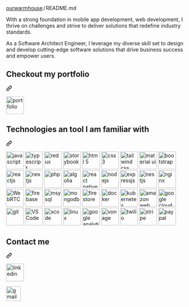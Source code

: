 <div class="Box-body p-4">
    <div class="d-flex flex-justify-between">
      <div class="text-mono text-small mb-3">
        <a href="/ourwarmhouse/ourwarmhouse" class="no-underline Link--primary">ourwarmhouse</a><span class="color-fg-muted d-inline-block" style="padding:0px 2px;">/</span>README<span class="color-fg-muted">.md</span>
      </div>
    </div>
<p dir="auto">With a strong foundation in mobile app development, web development, I thrive on challenges and strive to deliver solutions that redefine industry standards.</p>
<p dir="auto">As a Software Architect Engineer, I leverage my diverse skill set to design and develop cutting-edge software solutions that drive business success and empower users.</p>
<div class="markdown-heading" dir="auto"><h2 class="heading-element" dir="auto">Checkout my portfolio</h2><a id="user-content-checkout-my-portfolio" class="anchor" aria-label="Permalink: Checkout my portfolio" href="#checkout-my-portfolio"><svg class="octicon octicon-link" viewBox="0 0 16 16" version="1.1" width="16" height="16" aria-hidden="true"><path d="m7.775 3.275 1.25-1.25a3.5 3.5 0 1 1 4.95 4.95l-2.5 2.5a3.5 3.5 0 0 1-4.95 0 .751.751 0 0 1 .018-1.042.751.751 0 0 1 1.042-.018 1.998 1.998 0 0 0 2.83 0l2.5-2.5a2.002 2.002 0 0 0-2.83-2.83l-1.25 1.25a.751.751 0 0 1-1.042-.018.751.751 0 0 1-.018-1.042Zm-4.69 9.64a1.998 1.998 0 0 0 2.83 0l1.25-1.25a.751.751 0 0 1 1.042.018.751.751 0 0 1 .018 1.042l-1.25 1.25a3.5 3.5 0 1 1-4.95-4.95l2.5-2.5a3.5 3.5 0 0 1 4.95 0 .751.751 0 0 1-.018 1.042.751.751 0 0 1-1.042.018 1.998 1.998 0 0 0-2.83 0l-2.5 2.5a1.998 1.998 0 0 0 0 2.83Z"></path></svg></a></div>
<p dir="auto"><a href="https://ourwarmhouse.github.io/portfolio/" rel="nofollow"><img src="https://camo.githubusercontent.com/f96e58a6874b6db2d2cb73d0a83e10e05232aae8f54e9e5fe1ce116dad088530/68747470733a2f2f696d672e69636f6e73382e636f6d2f666c75656e63792f34382f726573756d652d776562736974652e706e67" alt="portfolio" height="48" data-canonical-src="https://img.icons8.com/fluency/48/resume-website.png" style="max-width: 100%;"></a></p>
<div class="markdown-heading" dir="auto"><h2 class="heading-element" dir="auto">Technologies an tool I am familiar with</h2><a id="user-content-technologies-an-tool-i-am-familiar-with" class="anchor" aria-label="Permalink: Technologies an tool I am familiar with" href="#technologies-an-tool-i-am-familiar-with"><svg class="octicon octicon-link" viewBox="0 0 16 16" version="1.1" width="16" height="16" aria-hidden="true"><path d="m7.775 3.275 1.25-1.25a3.5 3.5 0 1 1 4.95 4.95l-2.5 2.5a3.5 3.5 0 0 1-4.95 0 .751.751 0 0 1 .018-1.042.751.751 0 0 1 1.042-.018 1.998 1.998 0 0 0 2.83 0l2.5-2.5a2.002 2.002 0 0 0-2.83-2.83l-1.25 1.25a.751.751 0 0 1-1.042-.018.751.751 0 0 1-.018-1.042Zm-4.69 9.64a1.998 1.998 0 0 0 2.83 0l1.25-1.25a.751.751 0 0 1 1.042.018.751.751 0 0 1 .018 1.042l-1.25 1.25a3.5 3.5 0 1 1-4.95-4.95l2.5-2.5a3.5 3.5 0 0 1 4.95 0 .751.751 0 0 1-.018 1.042.751.751 0 0 1-1.042.018 1.998 1.998 0 0 0-2.83 0l-2.5 2.5a1.998 1.998 0 0 0 0 2.83Z"></path></svg></a></div>
<p dir="auto"><a href="https://www.javascript.com/" rel="nofollow"><img src="https://camo.githubusercontent.com/dc35aeaf012c80a8cd9962b088b967d2d787a43c0ad9e930d44d66c8f07c7839/68747470733a2f2f696d672e69636f6e73382e636f6d2f636f6c6f722f34382f6a6176617363726970742d2d76312e706e67" alt="javascript" height="48" data-canonical-src="https://img.icons8.com/color/48/javascript--v1.png" style="max-width: 100%;"></a>
<a href="https://www.typescriptlang.org/" rel="nofollow"><img src="https://camo.githubusercontent.com/6fe4130ec7473aca1cb065f239ca3373fd3c9539d02356e89215434d0529f7c9/68747470733a2f2f696d672e69636f6e73382e636f6d2f636f6c6f722f34382f747970657363726970742e706e67" alt="typescript" height="48" data-canonical-src="https://img.icons8.com/color/48/typescript.png" style="max-width: 100%;"></a>
<a href="https://redux-toolkit.js.org/rtk-query/overview" rel="nofollow"><img src="https://camo.githubusercontent.com/d7b21274131e38eadb45492c502b71a7802740b92a3af67142649f6408012c60/68747470733a2f2f696d672e69636f6e73382e636f6d2f636f6c6f722f34382f72656475782e706e67" alt="redux" height="48" data-canonical-src="https://img.icons8.com/color/48/redux.png" style="max-width: 100%;"></a>
<a href="https://storybook.js.org/" rel="nofollow"><img src="https://camo.githubusercontent.com/958fca586dd8c37db0effa3030c5f1ad2c790bbfb53b1676a93c744ae58cfb96/68747470733a2f2f63646e2e6a7364656c6976722e6e65742f67682f64657669636f6e732f64657669636f6e2f69636f6e732f73746f7279626f6f6b2f73746f7279626f6f6b2d6f726967696e616c2e737667" alt="storybook" height="48" data-canonical-src="https://cdn.jsdelivr.net/gh/devicons/devicon/icons/storybook/storybook-original.svg" style="max-width: 100%;"></a>
<a href="https://html.com/html5/" rel="nofollow"><img src="https://camo.githubusercontent.com/df3ca55b1e40cfe72589bb67dffc304a396b71bb84935f9af6d89a451411ff94/68747470733a2f2f696d672e69636f6e73382e636f6d2f636f6c6f722f34382f68746d6c2d352d2d76312e706e67" alt="html 5" height="48" data-canonical-src="https://img.icons8.com/color/48/html-5--v1.png" style="max-width: 100%;"></a>
<a href="https://web.dev/learn/css" rel="nofollow"><img src="https://camo.githubusercontent.com/29bcad769ac84d89dc2c52b979707a79396a1bd2ff9c0e369cacba22bcf3448c/68747470733a2f2f696d672e69636f6e73382e636f6d2f636f6c6f722f34382f637373332e706e67" alt="css 3" height="48" data-canonical-src="https://img.icons8.com/color/48/css3.png" style="max-width: 100%;"></a>
<a href="https://tailwindcss.com/" rel="nofollow"><img src="https://camo.githubusercontent.com/f8917fdd53a81d1d3ad4b1d52afdb53805b8cd7dc7732d634f76d2ce06afcc9a/68747470733a2f2f696d672e69636f6e73382e636f6d2f666c75656e63792f34382f7461696c77696e645f6373732e706e67" alt="tailwind css" height="48" data-canonical-src="https://img.icons8.com/fluency/48/tailwind_css.png" style="max-width: 100%;"></a>
<a href="https://mui.com/material-ui/" rel="nofollow"><img src="https://camo.githubusercontent.com/ab52e3157157130db238987e83b06619af7034c0db2a906a7d6b51903a0b2a38/68747470733a2f2f696d672e69636f6e73382e636f6d2f636f6c6f722f34382f6d6174657269616c2d75692e706e67" alt="material ui" height="48" data-canonical-src="https://img.icons8.com/color/48/material-ui.png" style="max-width: 100%;"></a>
<a href="https://getbootstrap.com/" rel="nofollow"><img src="https://camo.githubusercontent.com/779fb80f21c66a995c997b909c3adadcf2b6571d787159c8f6b3bd21d7a8d290/68747470733a2f2f696d672e69636f6e73382e636f6d2f636f6c6f722d676c6173732f34382f626f6f7473747261702e706e67" alt="bootstrap" height="48" data-canonical-src="https://img.icons8.com/color-glass/48/bootstrap.png" style="max-width: 100%;"></a>
<a href="https://react.dev/" rel="nofollow"><img src="https://camo.githubusercontent.com/dd477822a058373c70b98bff045c108d58bff64eb381cc45af0d0c9e0d2f3a48/68747470733a2f2f696d672e69636f6e73382e636f6d2f636f6c6f722f34382f72656163742d6e61746976652e706e67" alt="reactjs" height="48" data-canonical-src="https://img.icons8.com/color/48/react-native.png" style="max-width: 100%;"></a>
<a href="https://nextjs.org/" rel="nofollow"><img src="https://camo.githubusercontent.com/b8a7967edd5c8ba57f9a8ba2d1f801c06192661af0ec4c8d2ab7ace4df5604fc/68747470733a2f2f696d672e69636f6e73382e636f6d2f636f6c6f722f34382f6e6578746a732e706e67" alt="nextjs" height="48" data-canonical-src="https://img.icons8.com/color/48/nextjs.png" style="max-width: 100%;"></a>
<a href="https://www.php.net/" rel="nofollow"><img src="https://camo.githubusercontent.com/035a461269c9a69421dbcfc46d265941e43cf9b51f9e1245842e2a588a9e6467/68747470733a2f2f696d672e69636f6e73382e636f6d2f65787465726e616c2d74686f73652d69636f6e732d666c61742d74686f73652d69636f6e732f34382f65787465726e616c2d5048502d70726f6772616d6d696e672d616e642d646576656c6f706d656e742d74686f73652d69636f6e732d666c61742d74686f73652d69636f6e732e706e67" alt="php" height="48" data-canonical-src="https://img.icons8.com/external-those-icons-flat-those-icons/48/external-PHP-programming-and-development-those-icons-flat-those-icons.png" style="max-width: 100%;"></a>
<a href="https://www.algolia.com/" rel="nofollow"><img src="https://camo.githubusercontent.com/64d3cd4d28d7053f37d1e56fe5d261c0b7444218865593c34c0c99be0d6d7a71/68747470733a2f2f696d672e69636f6e73382e636f6d2f65787465726e616c2d74616c2d72657669766f2d736861646f772d74616c2d72657669766f2f34382f65787465726e616c2d616c676f6c69612d612d616d65726963616e2d737461727475702d636f6d70616e792d6f66666572696e672d612d7765622d7365617263682d70726f647563742d7468726f7567682d612d736161732d6d6f64656c2d6c6f676f2d736861646f772d74616c2d72657669766f2e706e67" alt="algolia" height="48" data-canonical-src="https://img.icons8.com/external-tal-revivo-shadow-tal-revivo/48/external-algolia-a-american-startup-company-offering-a-web-search-product-through-a-saas-model-logo-shadow-tal-revivo.png" style="max-width: 100%;"></a>
<a href="https://reactnative.dev/" rel="nofollow"><img src="https://camo.githubusercontent.com/dd477822a058373c70b98bff045c108d58bff64eb381cc45af0d0c9e0d2f3a48/68747470733a2f2f696d672e69636f6e73382e636f6d2f636f6c6f722f34382f72656163742d6e61746976652e706e67" alt="react native" height="48" data-canonical-src="https://img.icons8.com/color/48/react-native.png" style="max-width: 100%;"></a>
<a href="https://nodejs.org/en" rel="nofollow"><img src="https://camo.githubusercontent.com/9cec601256c6fdb5a980e33ed1cdbadcd3af8f5fdd288dfddf48718cf993c007/68747470733a2f2f696d672e69636f6e73382e636f6d2f666c75656e63792f34382f6e6f64652d6a732e706e67" alt="nodejs" height="48" data-canonical-src="https://img.icons8.com/fluency/48/node-js.png" style="max-width: 100%;"></a>
<a href="https://expressjs.com/" rel="nofollow"><img src="https://camo.githubusercontent.com/631059f0bb152d1ff9243eef25024af5e94e407b804899f285b727a2170c017c/68747470733a2f2f696d672e69636f6e73382e636f6d2f636f6c6f722f34382f657870726573732d6a732e706e67" alt="expressjs" height="48" data-canonical-src="https://img.icons8.com/color/48/express-js.png" style="max-width: 100%;"></a>
<a href="https://nestjs.com/" rel="nofollow"><img src="https://camo.githubusercontent.com/a80affca5822ffcb8eec449f6bf03b925aff9d8c99378819ba1b1b240d1e6183/68747470733a2f2f696d672e69636f6e73382e636f6d2f636f6c6f722f34382f6e6573746a732e706e67" alt="nestjs" height="48" data-canonical-src="https://img.icons8.com/color/48/nestjs.png" style="max-width: 100%;"></a>
<a href="https://www.nginx.com/" rel="nofollow"><img src="https://camo.githubusercontent.com/12d3e0a4336f0aa3ec3965cdb90fa3ec0752bd837c5431681890757542fecc4c/68747470733a2f2f696d672e69636f6e73382e636f6d2f636f6c6f722f34382f6e67696e782e706e67" alt="nginx" height="48" data-canonical-src="https://img.icons8.com/color/48/nginx.png" style="max-width: 100%;"></a>
<a href="https://webrtc.org/" rel="nofollow"><img src="https://camo.githubusercontent.com/20c12729d621ba89d6b48e3450ffef7f6cd8f3ffa298b2951ca04d8b638b37f2/68747470733a2f2f7765627274632e6769746875622e696f2f7765627274632d6f72672f6173736574732f696d616765732f7765627274632d6c6f676f2d766572742d726574726f2d323535783330352e706e67" alt="WebRTC" height="48" data-canonical-src="https://webrtc.github.io/webrtc-org/assets/images/webrtc-logo-vert-retro-255x305.png" style="max-width: 100%;"></a>
<a href="https://firebase.google.com/" rel="nofollow"><img src="https://camo.githubusercontent.com/2845840f90555d01b43c12d7d8f96868bd217e5482688562ddce6b983b3be279/68747470733a2f2f696d672e69636f6e73382e636f6d2f636f6c6f722f34382f676f6f676c652d66697265626173652d636f6e736f6c652e706e67" alt="firebase" height="48" data-canonical-src="https://img.icons8.com/color/48/google-firebase-console.png" style="max-width: 100%;"></a>
<a href="https://www.mysql.com/" rel="nofollow"><img src="https://camo.githubusercontent.com/edd8e9682eddd157fad3b96bbb9e105c9da5c235d80486a864170ad5627b93ba/68747470733a2f2f696d672e69636f6e73382e636f6d2f636f6c6f722f34382f6d7973716c2d6c6f676f2e706e67" alt="msysql" height="48" data-canonical-src="https://img.icons8.com/color/48/mysql-logo.png" style="max-width: 100%;"></a>
<a href="https://www.mongodb.com/" rel="nofollow"><img src="https://camo.githubusercontent.com/8fb93dd420e1f714c289e3532da696442e14f497a16992af79b23c479b01283d/68747470733a2f2f696d672e69636f6e73382e636f6d2f65787465726e616c2d74616c2d72657669766f2d636f6c6f722d74616c2d72657669766f2f34382f65787465726e616c2d6d6f6e676f64622d612d63726f73732d706c6174666f726d2d646f63756d656e742d6f7269656e7465642d64617461626173652d70726f6772616d2d6c6f676f2d636f6c6f722d74616c2d72657669766f2e706e67" alt="mongodb" height="48" data-canonical-src="https://img.icons8.com/external-tal-revivo-color-tal-revivo/48/external-mongodb-a-cross-platform-document-oriented-database-program-logo-color-tal-revivo.png" style="max-width: 100%;"></a>
<a href="https://www.mongodb.com/" rel="nofollow"><img src="https://camo.githubusercontent.com/16397dd89ac76933741f62342b4a2c5e75fa9b4bd68fdf83a1a63db1a2b601c0/68747470733a2f2f696d672e69636f6e73382e636f6d2f636f6c6f722f34382f636c6f75642d6669726573746f72652e706e67" alt="firestore" height="48" data-canonical-src="https://img.icons8.com/color/48/cloud-firestore.png" style="max-width: 100%;"></a>
<a href="https://www.docker.com/" rel="nofollow"><img src="https://camo.githubusercontent.com/91ddcac1249a2afcb764948f1ad275f9eacc93601d117a4ba9a4c2a3a964edaf/68747470733a2f2f696d672e69636f6e73382e636f6d2f666c75656e63792f34382f646f636b65722e706e67" alt="docker" height="48" data-canonical-src="https://img.icons8.com/fluency/48/docker.png" style="max-width: 100%;"></a>
<a href="https://kubernetes.io/" rel="nofollow"><img src="https://camo.githubusercontent.com/b68e4d4f32ba17d8fd2ad03f776eef1b101b8bcecd4250478e3dd50455a25f32/68747470733a2f2f696d672e69636f6e73382e636f6d2f636f6c6f722f34382f6b756265726e657465732e706e67" alt="kubernetes" height="48" data-canonical-src="https://img.icons8.com/color/48/kubernetes.png" style="max-width: 100%;"></a>
<a href="https://aws.amazon.com/" rel="nofollow"><img src="https://camo.githubusercontent.com/a7d5ab9d164e0449f34dc2ad63cd3afba9efb1c194d6e037bf40469c4b469a09/68747470733a2f2f696d672e69636f6e73382e636f6d2f636f6c6f722f34382f616d617a6f6e2d7765622d73657276696365732e706e67" alt="amazon web service" height="48" data-canonical-src="https://img.icons8.com/color/48/amazon-web-services.png" style="max-width: 100%;"></a>
<a href="https://cloud.google.com/" rel="nofollow"><img src="https://camo.githubusercontent.com/f4b8bb07a841c11c8de2731adb1cae6aaec5cbbb1943e2390ee23be167abdcb2/68747470733a2f2f696d672e69636f6e73382e636f6d2f636f6c6f722f34382f676f6f676c652d636c6f75642e706e67" alt="google cloud" height="48" data-canonical-src="https://img.icons8.com/color/48/google-cloud.png" style="max-width: 100%;"></a>
<a href="https://git-scm.com/" rel="nofollow"><img src="https://camo.githubusercontent.com/9a644c71f916dbb345847c4a55e82d91bd684639567cc59faec4e663bb21256b/68747470733a2f2f696d672e69636f6e73382e636f6d2f636f6c6f722f34382f6769742e706e67" alt="git" height="48" data-canonical-src="https://img.icons8.com/color/48/git.png" style="max-width: 100%;"></a>
<a href="https://code.visualstudio.com/" rel="nofollow"><img src="https://camo.githubusercontent.com/362243b7d01b0f32734a10fe44bbc19d74cccaecb5e090d8ede33d902c4bee6c/68747470733a2f2f696d672e69636f6e73382e636f6d2f666c75656e63792f34382f76697375616c2d73747564696f2d636f64652d323031392e706e67" alt="VS Code" height="48" data-canonical-src="https://img.icons8.com/fluency/48/visual-studio-code-2019.png" style="max-width: 100%;"></a>
<a href="https://developer.apple.com/xcode/" rel="nofollow"><img src="https://camo.githubusercontent.com/842e3c69f8d48b716addf36825ee9e69be51173b69c9f8ebeae493ac21d76087/68747470733a2f2f646576656c6f7065722e6170706c652e636f6d2f6173736574732f656c656d656e74732f69636f6e732f78636f64652d31322f78636f64652d31322d39367839365f32782e706e67" alt="xcode" height="48" data-canonical-src="https://developer.apple.com/assets/elements/icons/xcode-12/xcode-12-96x96_2x.png" style="max-width: 100%;"></a>
<a href="https://www.linux.org/" rel="nofollow"><img src="https://camo.githubusercontent.com/3a494f6febd4bc50c429b7bce0010cc8bcbea42c88a8c87a0d279e1b1e6066f6/68747470733a2f2f696d672e69636f6e73382e636f6d2f636f6c6f722f34382f6c696e75782d2d76312e706e67" alt="linux" height="48" data-canonical-src="https://img.icons8.com/color/48/linux--v1.png" style="max-width: 100%;"></a>
<a href="https://analytics.google.com/" rel="nofollow"><img src="https://camo.githubusercontent.com/85d30d862a677c43ea7c18f7c1831c75546f43d47cd6f9033a0c3f85a886c75f/68747470733a2f2f696d672e69636f6e73382e636f6d2f65787465726e616c2d74616c2d72657669766f2d636f6c6f722d74616c2d72657669766f2f34382f65787465726e616c2d676f6f676c652d616e616c79746963732d6c6574732d796f752d6d6561737572652d796f75722d6164766572746973696e672d726f692d6c6f676f2d636f6c6f722d74616c2d72657669766f2e706e67" alt="google analytics" height="48" data-canonical-src="https://img.icons8.com/external-tal-revivo-color-tal-revivo/48/external-google-analytics-lets-you-measure-your-advertising-roi-logo-color-tal-revivo.png" style="max-width: 100%;"></a>
<a href="https://www.vonage.com/" rel="nofollow"><img src="https://camo.githubusercontent.com/864addf73f7fd904171e333345a1628c52e268417a2a0a268abdbae69ef61960/68747470733a2f2f706c61792d6c682e676f6f676c6575736572636f6e74656e742e636f6d2f4331444f703149614167655a444b414752456f456d6f432d424c30436369454c66696d7a347a4d577534624f4b474a705031666b3747675254746f4b66324c616f513d773234302d683438302d7277" alt="vonage" height="48" data-canonical-src="https://play-lh.googleusercontent.com/C1DOp1IaAgeZDKAGREoEmoC-BL0CciELfimz4zMWu4bOKGJpP1fk7GgRTtoKf2LaoQ=w240-h480-rw" style="max-width: 100%;"></a>
<a href="https://www.twilio.com/en-us" rel="nofollow"><img src="https://camo.githubusercontent.com/468f858fe03714c0870f5ea510aea8db7dc0122c517102ced7fa48b09fab5b23/68747470733a2f2f696d672e69636f6e73382e636f6d2f65787465726e616c2d74616c2d72657669766f2d636f6c6f722d74616c2d72657669766f2f34382f65787465726e616c2d7477696c696f2d69732d612d636c6f75642d636f6d6d756e69636174696f6e732d706c6174666f726d2d61732d612d736572766963652d636f6d70616e792d6c6f676f2d636f6c6f722d74616c2d72657669766f2e706e67" alt="twilio" height="48" data-canonical-src="https://img.icons8.com/external-tal-revivo-color-tal-revivo/48/external-twilio-is-a-cloud-communications-platform-as-a-service-company-logo-color-tal-revivo.png" style="max-width: 100%;"></a>
<a href="https://stripe.com/" rel="nofollow"><img src="https://camo.githubusercontent.com/d3d224f887feef8ba5f333a9050ae6f6cf171f595b1a750b9a471f89aea86bc1/68747470733a2f2f696d672e69636f6e73382e636f6d2f65787465726e616c2d74616c2d72657669766f2d636f6c6f722d74616c2d72657669766f2f34382f65787465726e616c2d7374726970652d746f2d6d616b652d616e642d726563656976652d7061796d656e74732d6f7665722d7468652d696e7465726e65742d6c6f676f2d636f6c6f722d74616c2d72657669766f2e706e67" alt="stripe" height="48" data-canonical-src="https://img.icons8.com/external-tal-revivo-color-tal-revivo/48/external-stripe-to-make-and-receive-payments-over-the-internet-logo-color-tal-revivo.png" style="max-width: 100%;"></a>
<a href="https://www.paypal.com/" rel="nofollow"><img src="https://camo.githubusercontent.com/ada98cfccd4ba9e92ae5b0e2b918d5bb92eb76f7b8ebcf7115398b68ccd15b67/68747470733a2f2f696d672e69636f6e73382e636f6d2f636f6c6f722f34382f70617970616c2e706e67" alt="paypal" height="48" data-canonical-src="https://img.icons8.com/color/48/paypal.png" style="max-width: 100%;"></a></p>
<div class="markdown-heading" dir="auto"><h2 class="heading-element" dir="auto">Contact me</h2><a id="user-content-contact-me" class="anchor" aria-label="Permalink: Contact me" href="#contact-me"><svg class="octicon octicon-link" viewBox="0 0 16 16" version="1.1" width="16" height="16" aria-hidden="true"><path d="m7.775 3.275 1.25-1.25a3.5 3.5 0 1 1 4.95 4.95l-2.5 2.5a3.5 3.5 0 0 1-4.95 0 .751.751 0 0 1 .018-1.042.751.751 0 0 1 1.042-.018 1.998 1.998 0 0 0 2.83 0l2.5-2.5a2.002 2.002 0 0 0-2.83-2.83l-1.25 1.25a.751.751 0 0 1-1.042-.018.751.751 0 0 1-.018-1.042Zm-4.69 9.64a1.998 1.998 0 0 0 2.83 0l1.25-1.25a.751.751 0 0 1 1.042.018.751.751 0 0 1 .018 1.042l-1.25 1.25a3.5 3.5 0 1 1-4.95-4.95l2.5-2.5a3.5 3.5 0 0 1 4.95 0 .751.751 0 0 1-.018 1.042.751.751 0 0 1-1.042.018 1.998 1.998 0 0 0-2.83 0l-2.5 2.5a1.998 1.998 0 0 0 0 2.83Z"></path></svg></a></div>
<p dir="auto"><a href="https://www.linkedin.com/in/ourwarmhouse/" rel="nofollow"><img src="https://camo.githubusercontent.com/5f073a49f21c2223d41e8403c3b4b9bfe1f444789a769120fdea9ab7d23996b7/68747470733a2f2f696d672e69636f6e73382e636f6d2f636f6c6f722f34382f6c696e6b6564696e2e706e67" alt="linkedin" height="48" data-canonical-src="https://img.icons8.com/color/48/linkedin.png" style="max-width: 100%;"></a></p>

<p dir="auto"><a href="mailto:pavlokity@gmail.com"><img src="https://camo.githubusercontent.com/301218c2b762119003e02be10723f223601fa7a382450529c3c670283575ea67/68747470733a2f2f75706c6f61642e77696b696d656469612e6f72672f77696b6970656469612f636f6d6d6f6e732f7468756d622f372f37652f476d61696c5f69636f6e5f253238323032302532392e7376672f33323070782d476d61696c5f69636f6e5f253238323032302532392e7376672e706e67" alt="gmail" height="40" data-canonical-src="https://upload.wikimedia.org/wikipedia/commons/thumb/7/7e/Gmail_icon_%282020%29.svg/320px-Gmail_icon_%282020%29.svg.png" style="max-width: 100%;"></a></p>
</article>
  </div>
